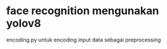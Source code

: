 <h1> face recognition mengunakan yolov8 </h1>

encoding.py untuk encoding input data sebagai preprocessing
